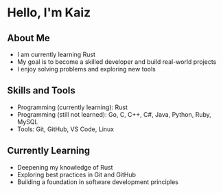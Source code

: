 # Hello, I'm Kaiz

## About Me
- I am currently learning Rust  
- My goal is to become a skilled developer and build real-world projects  
- I enjoy solving problems and exploring new tools  

## Skills and Tools
- Programming (currently learning): Rust  
- Programming (still not learned): Go, C, C++, C#, Java, Python, Ruby, MySQL  
- Tools: Git, GitHub, VS Code, Linux  

## Currently Learning
- Deepening my knowledge of Rust  
- Exploring best practices in Git and GitHub  
- Building a foundation in software development principles  
